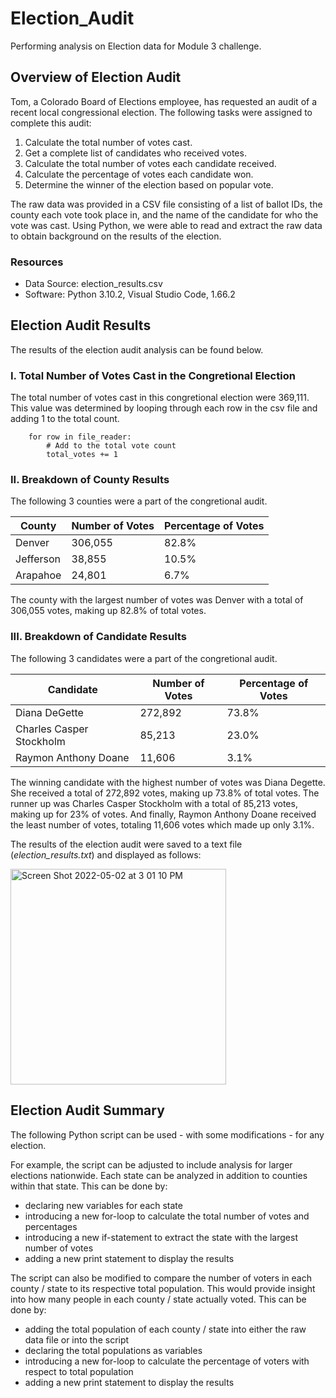 # Election_Audit
Performing analysis on Election data for Module 3 challenge.

## Overview of Election Audit
Tom, a Colorado Board of Elections employee, has requested an audit of a recent local congressional election. The following tasks were assigned to complete this audit: 

1. Calculate the total number of votes cast.
2. Get a complete list of candidates who received votes.
3. Calculate the total number of votes each candidate received.
4. Calculate the percentage of votes each candidate won.
5. Determine the winner of the election based on popular vote.

The raw data was provided in a CSV file consisting of a list of ballot IDs, the county each vote took place in, and the name of the candidate for who the vote was cast. Using Python, we were able to read and extract the raw data to obtain background on the results of the election. 

### Resources
* Data Source: election_results.csv
* Software: Python 3.10.2, Visual Studio Code, 1.66.2

## Election Audit Results

The results of the election audit analysis can be found below.

### I.  Total Number of Votes Cast in the Congretional Election
The total number of votes cast in this congretional election were 369,111. This value was determined by looping through each row in the csv file and adding 1 to the total count.

``` # For each row in the CSV file.
    for row in file_reader:
        # Add to the total vote count
        total_votes += 1
```
### II.  Breakdown of County Results

The following 3 counties were a part of the congretional audit. 

| County | Number of Votes | Percentage of Votes |
| ------ | --------------- | ------------------- |
Denver | 306,055 | 82.8% |
Jefferson | 38,855 | 10.5% |
Arapahoe | 24,801 | 6.7% |

The county with the largest number of votes was Denver with a total of 306,055 votes, making up 82.8% of total votes.

### III.  Breakdown of Candidate Results

The following 3 candidates were a part of the congretional audit.

| Candidate | Number of Votes | Percentage of Votes |
| ------ | --------------- | ------------------- |
Diana DeGette | 272,892 | 73.8% |
Charles Casper Stockholm | 85,213 | 23.0% |
Raymon Anthony Doane | 11,606 | 3.1% |

The winning candidate with the highest number of votes was Diana Degette. She received a total of 272,892 votes, making up 73.8% of total votes. The runner up was Charles Casper Stockholm with a total of 85,213 votes, making up for 23% of votes. And finally, Raymon Anthony Doane received the least number of votes, totaling 11,606 votes which made up only 3.1%. 

The results of the election audit were saved to a text file (*election_results.txt*) and displayed as follows:

<img width="345" alt="Screen Shot 2022-05-02 at 3 01 10 PM" src="https://user-images.githubusercontent.com/101564349/166308675-6eb0f4f3-7bbe-428d-b8e1-5415f67e2d15.png">

## Election Audit Summary

The following Python script can be used - with some modifications - for any election. 

For example, the script can be adjusted to include analysis for larger elections nationwide. Each state can be analyzed in addition to counties within that state. This can be done by:
* declaring new variables for each state
* introducing a new for-loop to calculate the total number of votes and percentages 
* introducing a new if-statement to extract the state with the largest number of votes
* adding a new print statement to display the results

The script can also be modified to compare the number of voters in each county / state to its respective total population. This would provide insight into how many people in each county / state actually voted. This can be done by:
* adding the total population of each county / state into either the raw data file or into the script
* declaring the total populations as variables
* introducing a new for-loop to calculate the percentage of voters with respect to total population
* adding a new print statement to display the results

